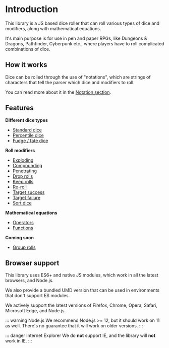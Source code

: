 # Introduction

This library is a JS based dice roller that can roll various types of dice and modifiers, along with mathematical equations.

It's main purpose is for use in pen and paper RPGs, like Dungeons & Dragons, Pathfinder, Cyberpunk etc., where players have to roll complicated combinations of dice.


## How it works

Dice can be rolled through the use of "notations", which are strings of characters that tell the parser which dice and modifiers to roll.

You can read more about it in the [Notation section](notation/readme.md).


## Features

**Different dice types**

* [Standard dice](notation/dice.md#standard-dn)
* [Percentile dice](notation/dice.md#percentile-dice-d)
* [Fudge / fate dice](notation/dice.md#fudge--fate-dice-df--df2--df1)

**Roll modifiers**

* [Exploding](notation/modifiers.md#exploding---cp)
* [Compounding](notation/modifiers.md#compounding---cp)
* [Penetrating](notation/modifiers.md#penetrating-p--p--pcp--pcp)
* [Drop rolls](notation/modifiers.md#drop-dn--dhn--dln)
* [Keep rolls](notation/modifiers.md#keep-kn--khn--kln)
* [Re-roll](notation/modifiers.md#re-roll-r--ro--rcp--rocp)
* [Target success](notation/modifiers.md#target-success--dice-pool-cp)
* [Target failure](notation/modifiers.md#target-failures--dice-pool-fcp)
* [Sort dice](notation/modifiers.md#sorting-s--sa--sd)

**Mathematical equations**

* [Operators](notation/maths.md#operators)
* [Functions](notation/maths.md#functions)

**Coming soon**

* [Group rolls](notation/group-rolls.md)


## Browser support

This library uses ES6+ and native JS modules, which work in all the latest browsers, and Node.js.

We also provide a bundled UMD version that can be used in environments that don't support ES modules.

We actively support the latest versions of Firefox, Chrome, Opera, Safari, Microsoft Edge, and Node.js.

::: warning Node.js
We recommend Node.js >= 12, but it should work on 11 as well.
There's no guarantee that it will work on older versions.
:::

::: danger Internet Explorer
We do **not** support IE, and the library will **not** work in IE.
:::